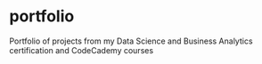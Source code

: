 # portfolio
Portfolio of projects from my Data Science and Business Analytics certification and CodeCademy courses
